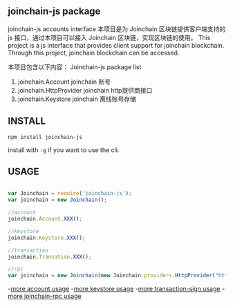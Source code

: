 ## joinchain-js package

joinchain-js accounts interface
本项目是为 Joinchain 区块链提供客户端支持的 js 接口，通过本项目可以接入 Joinchain 区块链，实现区块链的使用。
This project is a js interface that provides client support for joinchain blockchain. Through this project, joinchain blockchain can be accessed.

本项目包含以下内容：
Joinchain-js package list
1. joinchain.Account        joinchain 账号 
2. joinchain.HttpProvider   joinchain http提供商接口
3. joinchain.Keystore       joinchain 离线账号存储

## INSTALL

`npm install joinchain-js`

install with `-g` if you want to use the cli.

## USAGE

```javascript

var Joinchain = require('joinchain-js');
var joinchain = new Joinchain();

//account
joinchain.Account.XXX();

//keystore
joinchain.Keystore.XXX();

//transaction
joinchain.Transation.XXX();

//rpc
var joinchain = new Joinchain(new Joinchain.providers.HttpProvider("http://127.0.0.1:7545"));
```

-[more account usage](docs/account.md)
-[more keystore usage](docs/keystore.md)
-[more transaction-sign usage](docs/transaction.md)
-[more joinchain-rpc usage](docs/rpc.md)